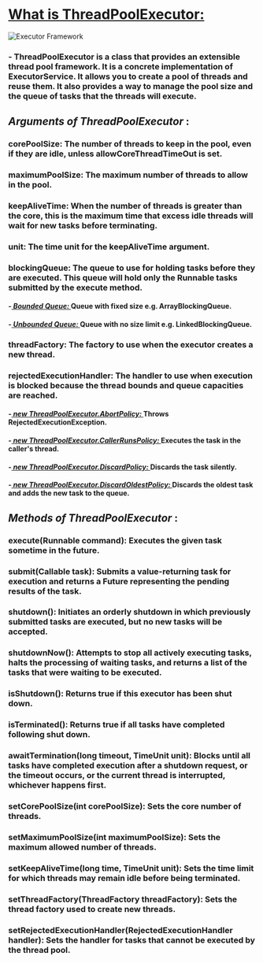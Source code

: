 # <u>What is ThreadPoolExecutor:</u>

![Executor Framework](https://www.logicbig.com/tutorials/core-java-tutorial/java-multi-threading/executor-framework/images/executor-framework-classes.png)

### - ThreadPoolExecutor is a class that provides an extensible thread pool framework. It is a concrete implementation of ExecutorService. It allows you to create a pool of threads and reuse them. It also provides a way to manage the pool size and the queue of tasks that the threads will execute.

## <i> Arguments of ThreadPoolExecutor </i>:

### <b> corePoolSize: </b> The number of threads to keep in the pool, even if they are idle, unless allowCoreThreadTimeOut is set.
### <b> maximumPoolSize: </b> The maximum number of threads to allow in the pool.
### <b> keepAliveTime: </b> When the number of threads is greater than the core, this is the maximum time that excess idle threads will wait for new tasks before terminating.
### <b> unit: </b> The time unit for the keepAliveTime argument.
### <b> blockingQueue: </b> The queue to use for holding tasks before they are executed. This queue will hold only the Runnable tasks submitted by the execute method.
####  -<b><i><u> Bounded Queue: </u></b></i> Queue with fixed size e.g. ArrayBlockingQueue.
####  -<b><i><u> Unbounded Queue: </u></b></i> Queue with no size limit e.g. LinkedBlockingQueue.
### <b> threadFactory: </b> The factory to use when the executor creates a new thread.
### <b> rejectedExecutionHandler: </b> The handler to use when execution is blocked because the thread bounds and queue capacities are reached.
####  -<b><i><u> new ThreadPoolExecutor.AbortPolicy: </u></b></i> Throws RejectedExecutionException.
####  -<b><i><u> new ThreadPoolExecutor.CallerRunsPolicy: </u></b></i> Executes the task in the caller's thread.
####  -<b><i><u> new ThreadPoolExecutor.DiscardPolicy: </u></b></i> Discards the task silently.
####  -<b><i><u> new ThreadPoolExecutor.DiscardOldestPolicy: </u></b></i> Discards the oldest task and adds the new task to the queue.

## <i> Methods of ThreadPoolExecutor </i>:

### <b> execute(Runnable command): </b> Executes the given task sometime in the future.
### <b> submit(Callable<T> task): </b> Submits a value-returning task for execution and returns a Future representing the pending results of the task.
### <b> shutdown(): </b> Initiates an orderly shutdown in which previously submitted tasks are executed, but no new tasks will be accepted.
### <b> shutdownNow(): </b> Attempts to stop all actively executing tasks, halts the processing of waiting tasks, and returns a list of the tasks that were waiting to be executed.
### <b> isShutdown(): </b> Returns true if this executor has been shut down.
### <b> isTerminated(): </b> Returns true if all tasks have completed following shut down.
### <b> awaitTermination(long timeout, TimeUnit unit): </b> Blocks until all tasks have completed execution after a shutdown request, or the timeout occurs, or the current thread is interrupted, whichever happens first.
### <b> setCorePoolSize(int corePoolSize): </b> Sets the core number of threads.
### <b> setMaximumPoolSize(int maximumPoolSize): </b> Sets the maximum allowed number of threads.
### <b> setKeepAliveTime(long time, TimeUnit unit): </b> Sets the time limit for which threads may remain idle before being terminated.
### <b> setThreadFactory(ThreadFactory threadFactory): </b> Sets the thread factory used to create new threads.
### <b> setRejectedExecutionHandler(RejectedExecutionHandler handler): </b> Sets the handler for tasks that cannot be executed by the thread pool.
